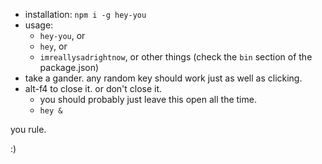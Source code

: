 * installation: `npm i -g hey-you`
* usage:
  * `hey-you`, or
  * `hey`, or
  * `imreallysadrightnow`, or other things (check the `bin` section of the package.json)
* take a gander. any random key should work just as well as clicking.
* alt-f4 to close it. or don't close it.
  * you should probably just leave this open all the time.
  * `hey &`

you rule.

:)

